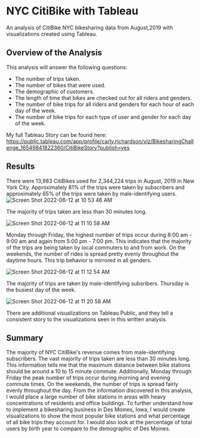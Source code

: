 # NYC CitiBike with Tableau
An analysis of CitiBike NYC bikesharing data from August,2019 with visualizations created using Tableau.

## Overview of the Analysis
This analysis will answer the following questions:

 - The number of trips taken.
 - The number of bikes that were used.
 - The demographic of customers.
 - The length of time that bikes are checked out for all riders and genders.
 - The number of bike trips for all riders and genders for each hour of each day of the week.
 - The number of bike trips for each type of user and gender for each day of the week.

My full Tableau Story can be found here: https://public.tableau.com/app/profile/carly.richardson/viz/BikesharingChallenge_16549841822360/CitiBikeStory?publish=yes

## Results
There were 13,983 CitiBikes used for 2,344,224 trips in August, 2019 in New York City. Approximately 81% of the trips were taken by subscribers and approximately 65% of the trips were taken by male-identifying users.
![Screen Shot 2022-06-12 at 10 53 46 AM](https://user-images.githubusercontent.com/100643519/173242095-ffa54e57-8aa6-460c-8d4d-0e9ea806cf65.png)

The majority of trips taken are less than 30 minutes long.

![Screen Shot 2022-06-12 at 11 10 58 AM](https://user-images.githubusercontent.com/100643519/173242538-3d5b9253-b3df-4b06-99bb-9b96b5162ce5.png)

Monday through Friday, the highest number of trips occur during 8:00 am - 9:00 am and again from 5:00 pm - 7:00 pm. This indicates that the majority of the trips are being taken by local commuters to and from work. On the weekends, the number of rides is spread pretty evenly throughout the daytime hours. This trip behavior is mirrored in all genders.

![Screen Shot 2022-06-12 at 11 12 54 AM](https://user-images.githubusercontent.com/100643519/173242713-2a90766c-dad8-4e81-8bb0-4aac1a1fb591.png)

The majority of trips are taken by male-identifying subsribers. Thursday is the busiest day of the week.

![Screen Shot 2022-06-12 at 11 20 58 AM](https://user-images.githubusercontent.com/100643519/173242904-a495be6f-ee09-4669-86fd-96ee33e2f6db.png)

There are additional visualizations on Tableau Public, and they tell a consistent story to the visualizations seen in this written analysis.

## Summary
The majority of NYC CitiBike's revenue comes from male-identifying subscribers. The vast majority of trips taken are less than 30 minutes long. This information tells me that the maximum distance between bike stations should be around a 10 to 15 minute commute. Additionally, Monday through Friday the peak number of trips occur during morning and evening commute times. On the weekends, the number of trips is spread fairly evenly throughout the day. From the information discovered in this analysis, I would place a large number of bike stations in areas with heavy concentrations of residents and office buildings. To further understand how to implement a bikesharing business in Des Moines, Iowa, I would create visualizations to show the most popular bike stations and what percentage of all bike trips they account for. I would also look at the percentage of total users by birth year to compare to the demographic of Des Moines.

